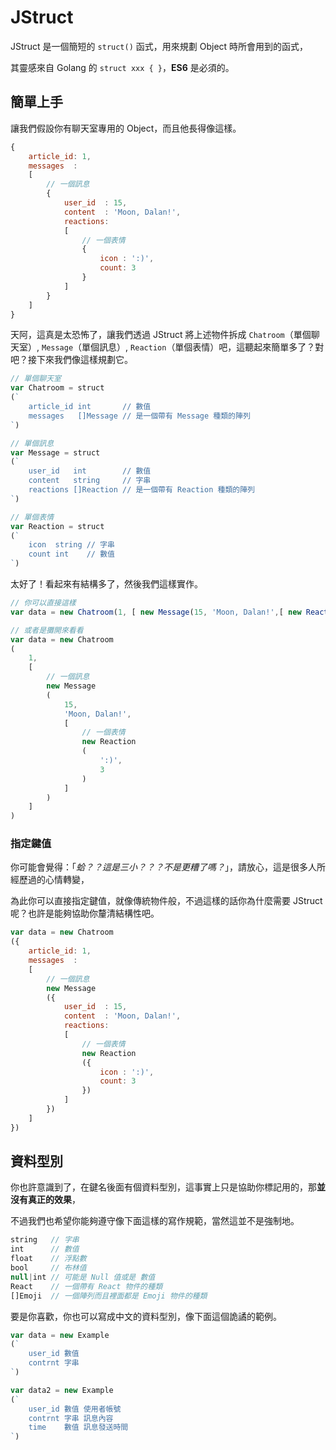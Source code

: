 # JStruct

JStruct 是一個簡短的 `struct()` 函式，用來規劃 Object 時所會用到的函式，

其靈感來自 Golang 的 `struct xxx { }`，**ES6** 是必須的。

## 簡單上手

讓我們假設你有聊天室專用的 Object，而且他長得像這樣。

```js
{
    article_id: 1,
    messages  :
    [
        // 一個訊息
        {
            user_id  : 15,
            content  : 'Moon, Dalan!',
            reactions:
            [
                // 一個表情
                {
                    icon : ':)',
                    count: 3
                }
            ]
        }
    ]
}
```

天阿，這真是太恐怖了，讓我們透過 JStruct 將上述物件拆成 `Chatroom`（單個聊天室）, `Message`（單個訊息）, `Reaction`（單個表情）吧，這聽起來簡單多了？對吧？接下來我們像這樣規劃它。

```js
// 單個聊天室
var Chatroom = struct
(`
    article_id int       // 數值
    messages   []Message // 是一個帶有 Message 種類的陣列
`)

// 單個訊息
var Message = struct
(`
    user_id   int        // 數值
    content   string     // 字串
    reactions []Reaction // 是一個帶有 Reaction 種類的陣列
`)

// 單個表情
var Reaction = struct
(`
    icon  string // 字串
    count int    // 數值
`)
```

太好了！看起來有結構多了，然後我們這樣實作。

```js
// 你可以直接這樣
var data = new Chatroom(1, [ new Message(15, 'Moon, Dalan!',[ new Reaction(':)', 3) ]) ])

// 或者是攤開來看看
var data = new Chatroom
(
    1, 
    [
        // 一個訊息
        new Message
        (
            15,
            'Moon, Dalan!',
            [
                // 一個表情
                new Reaction
                (
                    ':)',
                    3
                )
            ]
        )
    ]
)
```

### 指定鍵值

你可能會覺得：「*蛤？？這是三小？？？不是更糟了嗎？*」，請放心，這是很多人所經歷過的心情轉變，

為此你可以直接指定鍵值，就像傳統物件般，不過這樣的話你為什麼需要 JStruct 呢？也許是能夠協助你釐清結構性吧。

```js
var data = new Chatroom
({
    article_id: 1, 
    messages  :
    [
        // 一個訊息
        new Message
        ({
            user_id  : 15,
            content  : 'Moon, Dalan!',
            reactions:
            [
                // 一個表情
                new Reaction
                ({
                    icon : ':)',
                    count: 3
                })
            ]
        })
    ]
})
```

## 資料型別

你也許意識到了，在鍵名後面有個資料型別，這事實上只是協助你標記用的，那**並沒有真正的效果**，

不過我們也希望你能夠遵守像下面這樣的寫作規範，當然這並不是強制地。

```js
string   // 字串
int      // 數值
float    // 浮點數
bool     // 布林值
null|int // 可能是 Null 值或是 數值
React    // 一個帶有 React 物件的種類
[]Emoji  // 一個陣列而且裡面都是 Emoji 物件的種類
```

要是你喜歡，你也可以寫成中文的資料型別，像下面這個詭譎的範例。

```js
var data = new Example
(`
    user_id 數值
    contrnt 字串
`)

var data2 = new Example
(`
    user_id 數值 使用者帳號
    contrnt 字串 訊息內容
    time    數值 訊息發送時間
`)
```
